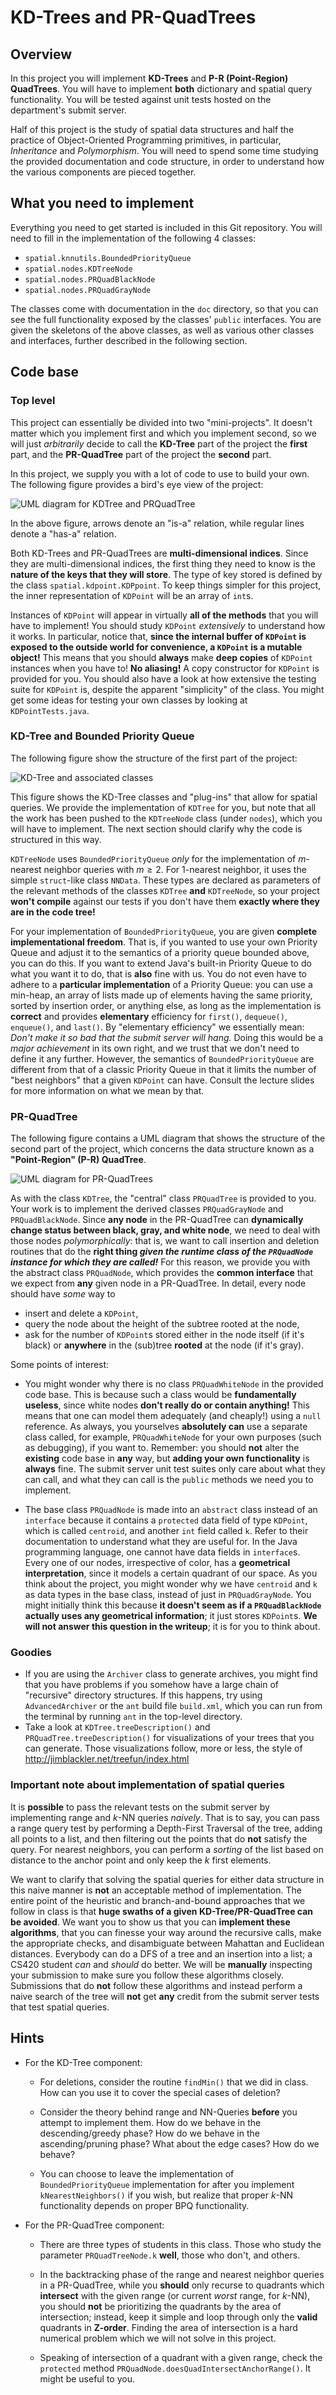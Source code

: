 # KD-Trees and PR-QuadTrees

## Overview

In this project you will implement **KD-Trees** and **P-R
(Point-Region) QuadTrees**.  You will have to implement **both**
dictionary and spatial query functionality. You will be tested against
unit tests hosted on the department's submit server.

Half of this project is the study of spatial data structures and half
the practice of Object-Oriented Programming primitives, in particular,
*Inheritance* and *Polymorphism*.  You will need to spend some time
studying the provided documentation and code structure, in order to
understand how the various components are pieced together.

## What you need to implement

Everything you need to get started is included in this Git
repository. You will need to fill in the implementation of the
following 4 classes:

 * `spatial.knnutils.BoundedPriorityQueue`
 * `spatial.nodes.KDTreeNode`
 * `spatial.nodes.PRQuadBlackNode`
 * `spatial.nodes.PRQuadGrayNode`
 
The classes come with documentation in the `doc` directory, so that
you can see the full functionality exposed by the classes' `public`
interfaces. You are given the skeletons of the above classes, as well
as various other classes and interfaces, further described in the
following section.

## Code base

### Top level

This project can essentially be divided into two "mini-projects". It
doesn't matter which you implement first and which you implement
second, so we will just *arbitrarily* decide to call the **KD-Tree**
part of the project the **first** part, and the **PR-QuadTree** part of
the project the **second** part.

In this project, we supply you with a lot of code to use to build your
own. The following figure provides a bird's eye view of the project:

![UML diagram for KDTree and PRQuadTree](img/UML1.png "A UML diagram describing the behavior and dependencies of KDTree and PRQuadTree")

In the above figure, arrows denote an "is-a" relation, while regular
lines denote a "has-a" relation.

Both KD-Trees and PR-QuadTrees are **multi-dimensional
indices**. Since they are multi-dimensional indices, the first thing
they need to know is the **nature of the keys that they will store**.
The type of key stored is defined by the class
`spatial.kdpoint.KDPpoint`. To keep things simpler for this project,
the inner representation of `KDPoint` will be an array of `int`s.

Instances of `KDPoint` will appear in virtually **all of the methods**
that you will have to implement! You should study `KDPoint`
*extensively* to understand how it works.  In particular, notice that,
**since the internal buffer of `KDPoint` is exposed to the outside
world for convenience, a `KDPoint` is a mutable object!** This means
that you should **always** make **deep copies** of `KDPoint` instances
when you have to!  **No aliasing!** A copy constructor for `KDPoint`
is provided for you. You should also have a look at how extensive the
testing suite for `KDPoint` is, despite the apparent "simplicity" of
the class. You might get some ideas for testing your own classes by
looking at `KDPointTests.java`.

### KD-Tree and Bounded Priority Queue

The following figure show the structure of the first part of the project:

![KD-Tree and associated classes](img/UML2.png "Structure of the first part of the project")

This figure shows the KD-Tree classes and "plug-ins" that allow for
spatial queries.  We provide the implementation of `KDTree` for you,
but note that all the work has been pushed to the `KDTreeNode` class
(under `nodes`), which you will have to implement. The next section
should clarify why the code is structured in this way.

`KDTreeNode` uses `BoundedPriorityQueue` *only* for the implementation
of $`m`$-nearest neighbor queries with $`m\geq 2`$. For 1-nearest
neighbor, it uses the simple `struct`-like class `NNData`. These types
are declared as parameters of the relevant methods of the classes
`KDTree` **and** `KDTreeNode`, so your project **won't compile**
against our tests if you don't have them **exactly where they are in
the code tree!**

For your implementation of `BoundedPriorityQueue`, you are given
**complete implementational freedom**.  That is, if you wanted to use
your own Priority Queue and adjust it to the semantics of a priority
queue bounded above, you can do this. If you want to extend Java's
built-in Priority Queue to do what you want it to do, that is **also**
fine with us. You do not even have to adhere to a **particular
implementation** of a Priority Queue: you can use a min-heap, an array
of lists made up of elements having the same priority, sorted by
insertion order, or anything else, as long as the implementation is
**correct** and provides **elementary** efficiency for `first()`,
`dequeue()`, `enqueue()`, and `last()`. By "elementary efficiency" we
essentially mean: *Don't make it so bad that the submit server will
hang.* Doing this would be a *major achievement* in its own right, and
we trust that we don't need to define it any further.  However, the
semantics of `BoundedPriorityQueue` are different from that of a
classic Priority Queue in that it limits the number of "best
neighbors" that a given `KDPoint` can have.  Consult the lecture
slides for more information on what we mean by that.

### PR-QuadTree

The following figure contains a UML diagram that shows the structure
of the second part of the project, which concerns the data structure
known as a **"Point-Region" (P-R) QuadTree**.

![UML diagram for PR-QuadTrees](img/UML3.png "Structure of the second part of the project")

As with the class `KDTree`, the "central" class `PRQuadTree` is
provided to you. Your work is to implement the derived classes
`PRQuadGrayNode` and `PRQuadBlackNode`. Since **any node** in the
PR-QuadTree can **dynamically change status between black, gray, and
white node**, we need to deal with those nodes *polymorphically*: that
is, we want to call insertion and deletion routines that do the
**right thing *given the runtime class of the `PRQuadNode` instance
for which they are called!*** For this reason, we provide you with the
abstract class `PRQuadNode`, which provides the **common interface**
that we expect from **any** given node in a PR-QuadTree. In detail,
every node should have *some* way to

 * insert and delete a `KDPoint`,
 * query the node about the height of the subtree rooted at the node,
 * ask for the number of `KDPoint`s stored either in the node itself
   (if it's black) or **anywhere** in the (sub)tree **rooted** at the node
   (if it's gray).

Some points of interest:

 * You might wonder why there is no class `PRQuadWhiteNode` in the
   provided code base. This is because such a class would be
   **fundamentally useless**, since white nodes **don't really do or
   contain anything!** This means that one can model them adequately
   (and cheaply!) using a `null` reference. As always, you yourselves
   **absolutely can** use a separate class called, for example,
   `PRQuadWhiteNode` for your own purposes (such as debugging), if you
   want to. Remember: you should **not** alter the **existing** code
   base in **any** way, but **adding your own functionality** is
   **always** fine. The submit server unit test suites only care about
   what they can call, and what they can call is the `public` methods
   we need you to implement.

 * The base class `PRQuadNode` is made into an `abstract` class
   instead of an `interface` because it contains a `protected` data
   field of type `KDPoint`, which is called `centroid`, and another
   `int` field called `k`. Refer to their documentation to understand
   what they are useful for. In the Java programming language, one
   cannot have data fields in `interface`s. Every one of our nodes,
   irrespective of color, has a **geometrical interpretation**, since
   it models a certain quadrant of our space. As you think about the
   project, you might wonder why we have `centroid` and `k` as data
   types in the base class, instead of just in `PRQuadGrayNode`. You
   might initially think this because **it doesn't seem as if a
   `PRQuadBlackNode` actually uses any geometrical information**; it
   just stores `KDPoint`s. **We will not answer this question in the
   writeup**; it is for you to think about.

### Goodies

 * If you are using the `Archiver` class to generate archives, you
   might find that you have problems if you somehow have a large chain
   of "recursive" directory structures. If this happens, try using
   `AdvancedArchiver` or the `ant` build file `build.xml`, which you
   can run from the terminal by running `ant` in the top-level
   directory.
 * Take a look at `KDTree.treeDescription()` and
   `PRQuadTree.treeDescription()` for visualizations of your trees
   that you can generate. Those visualizations follow, more or less,
   the style of http://jimblackler.net/treefun/index.html

### Important note about implementation of spatial queries

It is **possible** to pass the relevant tests on the submit server by
implementing range and $`k`$-NN queries *naively*. That is to say, you
can pass a range query test by performing a Depth-First Traversal of
the tree, adding all points to a list, and then filtering out the
points that do **not** satisfy the query. For nearest neighbors, you
can perform a *sorting* of the list based on distance to the anchor
point and only keep the $`k`$ first elements.

We want to clarify that solving the spatial queries for either data
structure in this naive manner is **not** an acceptable method of
implementation. The entire point of the heuristic and branch-and-bound
approaches that we follow in class is that **huge swaths of a given
KD-Tree/PR-QuadTree can be avoided**. We want you to show us that you
can **implement these algorithms**, that you can finesse your way
around the recursive calls, make the appropriate checks, and disambiguate
between Mahattan and Euclidean distances. Everybody can do a DFS of a
tree and an insertion into a list; a CS420 student *can* and *should*
do better. We will be **manually** inspecting your submission to make
sure you follow these algorithms closely. Submissions that do **not**
follow these algorithms and instead perform a naive search of the tree
will **not** get **any** credit from the submit server tests that test
spatial queries.

## Hints

 * For the KD-Tree component:

    * For deletions, consider the routine `findMin()` that we did in
      class. How can you use it to cover the special cases of
      deletion?

    * Consider the theory behind range and NN-Queries **before** you
      attempt to implement them. How do we behave in the
      descending/greedy phase? How do we behave in the
      ascending/pruning phase? What about the edge cases? How do we
      behave?

    * You can choose to leave the implementation of
      `BoundedPriorityQueue` implementation for after you implement
      `kNearestNeighbors()` if you wish, but realize that proper
      $`k`$-NN functionality depends on proper BPQ functionality.

 * For the PR-QuadTree component:

    * There are three types of students in this class. Those who study
      the parameter `PRQuadTreeNode.k` **well**, those who don't, and
      others.

    * In the backtracking phase of the range and nearest neighbor
      queries in a PR-QuadTree, while you **should** only recurse to
      quadrants which **intersect** with the given range (or current
      *worst* range, for $`k`$-NN), you should **not** be prioritizing
      the quadrants by the area of intersection; instead, keep it
      simple and loop through only the **valid** quadrants in
      **Z-order**. Finding the area of intersection is a hard
      numerical problem which we will not solve in this project.

   * Speaking of intersection of a quadrant with a given range, check
     the `protected` method
     `PRQuadNode.doesQuadIntersectAnchorRange()`. It might be useful
     to you.
